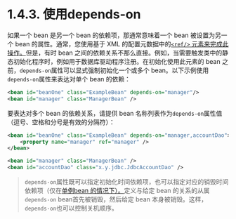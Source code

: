 # 1.4.3. 使用depends-on

如果一个 bean 是另一个 bean 的依赖项，那通常意味着一个 bean 被设置为另一个 bean 的属性。通常，您使用基于 XML 的配置元数据中的[`<ref/>` 元素来完成此操作。](https://docs.spring.io/spring-framework/docs/current/reference/html/core.html#beans-ref-element)但是，有时 bean 之间的依赖关系不那么直接。例如，当需要触发类中的静态初始化程序时，例如用于数据库驱动程序注册。在初始化使用此元素的 bean 之前，`depends-on`属性可以显式强制初始化一个或多个 bean。以下示例使用`depends-on`属性来表达对单个 bean 的依赖：

```xml
<bean id="beanOne" class="ExampleBean" depends-on="manager"/>
<bean id="manager" class="ManagerBean" />
```

要表达对多个 bean 的依赖关系，请提供 bean 名称列表作为`depends-on`属性值（逗号、空格和分号是有效的分隔符）：

```xml
<bean id="beanOne" class="ExampleBean" depends-on="manager,accountDao">
    <property name="manager" ref="manager" />
</bean>

<bean id="manager" class="ManagerBean" />
<bean id="accountDao" class="x.y.jdbc.JdbcAccountDao" />
```

> `depends-on`属性既可以指定初始化时间依赖项，也可以指定对应的销毁时间依赖项（仅在[单例bean 的情况下）。](https://docs.spring.io/spring-framework/docs/current/reference/html/core.html#beans-factory-scopes-singleton)定义与给定 bean 的关系的从属`depends-on` bean首先被销毁，然后给定 bean 本身被销毁。这样，`depends-on`也可以控制关机顺序。
